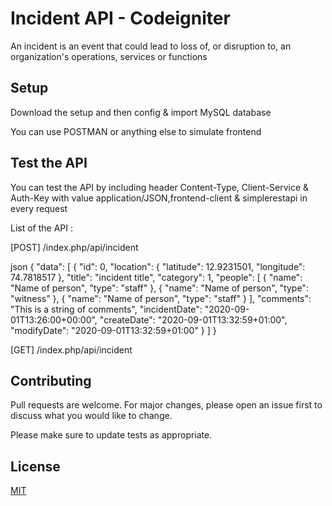 # Incident API - Codeigniter

An incident is an event that could lead to loss of, or disruption to, an organization's operations, services or functions

## Setup

Download the setup and then config & import MySQL database

You can use POSTMAN or anything else to simulate frontend


## Test the API

You can test the API by including header Content-Type, Client-Service & Auth-Key with value application/JSON,frontend-client & simplerestapi in every request



List of the API :

[POST] /index.php/api/incident 

json {
  "data": [
    {
      "id": 0,
      "location": {
        "latitude": 12.9231501,
        "longitude": 74.7818517
      },
      "title": "incident title",
      "category": 1,
      "people": [
        {
          "name": "Name of person",
          "type": "staff"
        },
        {
          "name": "Name of person",
          "type": "witness"
        },
        {
          "name": "Name of person",
          "type": "staff"
        }
      ],
      "comments": "This is a string of comments",
      "incidentDate": "2020-09-01T13:26:00+00:00",
      "createDate": "2020-09-01T13:32:59+01:00",
      "modifyDate": "2020-09-01T13:32:59+01:00"
    }
  ]
}

[GET] /index.php/api/incident


## Contributing
Pull requests are welcome. For major changes, please open an issue first to discuss what you would like to change.

Please make sure to update tests as appropriate.

## License
[MIT](https://choosealicense.com/licenses/mit/)
